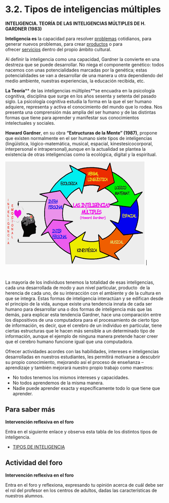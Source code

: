 
# 3.2. Tipos de inteligencias múltiples

**INTELIGENCIA. TEORÍA DE LAS INTELIGENCIAS MÚLTIPLES DE H. GARDNER (1983)**

**Inteligencia es** la capacidad para resolver [problemas](http://www.monografias.com/trabajos15/calidad-serv/calidad-serv.shtml#PLANT) cotidianos, para generar nuevos problemas, para crear [productos](http://www.monografias.com/trabajos12/elproduc/elproduc.shtml) o para ofrecer [servicios](http://www.monografias.com/trabajos14/verific-servicios/verific-servicios.shtml) dentro del propio ámbito cultural.

Al definir la inteligencia como una capacidad, Gardner la convierte en una destreza que se puede desarrollar. No niega el componente genético: todos nacemos con unas potencialidades marcadas por la genética; estas potencialidades se van a desarrollar de una manera u otra dependiendo del medio ambiente, nuestras experiencias, la educación recibida, etc.

**La Teoría**** de las inteligencias múltiples**se encuadra en la psicología cognitiva, disciplina que surge en los años sesenta y setenta del pasado siglo. La psicología cognitiva estudia la forma en la que el ser humano adquiere, representa y activa el conocimiento del mundo que lo rodea. Nos presenta una comprensión más amplia del ser humano y de las distintas formas que tiene para aprender y manifestar sus conocimientos intelectuales y sociales.

****Howard Gardner****, en su obra **“Estructuras de la Mente” (1987)**, propone que existen normalmente en el ser humano siete tipos de inteligencias (lingüística, lógico-matemática, musical, espacial, kinestesicocorporal, interpersonal e intrapersonal),aunque en la actualidad se plantea la existencia de otras inteligencias como la ecológica, digital y la espiritual.

![](img/image002.png)
| 

 

La mayoría de los individuos tenemos la totalidad de esas inteligencias, cada una desarrollada de modo y aun nivel particular, producto  de la herencia de cada uno, de su interacción con el ambiente y de la cultura en que se integra. Estas formas de inteligencia interactúan y se edifican desde el principio de la vida, aunque existe una tendencia innata de cada ser humano para desarrollar una o dos formas de inteligencia más que las demás, para explicar esta tendencia Gardner, hace una comparación entre los dispositivos de una computadora para el procesamiento de cierto tipo de información, es decir, que el cerebro de un individuo en particular, tiene ciertas estructuras que le hacen más sensible a un determinado tipo de información, aunque el ejemplo de ninguna manera pretende hacer creer que el cerebro humano funcione igual que una computadora.

Ofrecer actividades acordes con las habilidades, intereses e inteligencias desarrolladas en nuestros estudiantes, les permitirá motivarse a descubrir su propio conocimiento, mejorando así el proceso de enseñanza – aprendizaje y también mejorará nuestro propio trabajo como maestros:

- No todos tenemos los mismos intereses y capacidades.
- No todos aprendemos de la misma manera.
- Nadie puede aprender exacta y específicamente todo lo que tiene que aprender.

## Para saber más

**Intervención reflexiva en el foro**

Entra en el siguiente enlace y observa esta tabla de los distintos tipos de inteligencia.

- [TIPOS DE INTELIGENCIA](TIPOS_DE_INTELIGENCIA.pdf)

## Actividad del foro

**Intervención reflexiva en el foro**

Entra en el foro y reflexiona, expresando tu opinión acerca de cuál debe ser el rol del profesor en los centros de adultos, dadas las características de nuestros alumnos.
